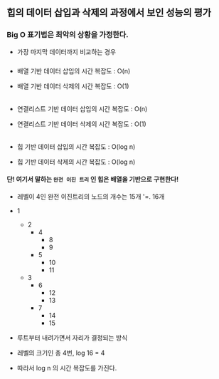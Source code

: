 ## 힙의 데이터 삽입과 삭제의 과정에서 보인 성능의 평가

### Big O 표기법은 최악의 상황을 가정한다.

- 가장 마지막 데이터까지 비교하는 경우

###  

- 배열 기반 데이터 삽입의 시간 복잡도 : O(n)
- 배열 기반 데이터 삭제의 시간 복잡도 : O(1)
  <br><br>

- 연결리스트 기반 데이터 삽입의 시간 복잡도 : O(n)
- 연결리스트 기반 데이터 삭제의 시간 복잡도 : O(1)
  <br><br>


- 힙 기반 데이터 삽입의 시간 복잡도 : O(log n)
- 힙 기반 데이터 삭제의 시간 복잡도 : O(log n)

#### 단! 여기서 말하는 `완전 이진 트리` 인 힙은 배열을 기반으로 구현한다!

- 레벨이 4인 완전 이진트리의 노드의 개수는 15개 '=. 16개
- 1
    - 2
        - 4
            - 8
            - 9
        - 5
            - 10
            - 11
    - 3
        - 6
            - 12
            - 13
        - 7
            - 14
            - 15

- 루트부터 내려가면서 자리가 결정되는 방식
- 레벨의 크기인 총 4번, log 16 = 4
- 따라서 log n 의 시간 복잡도를 가진다.
